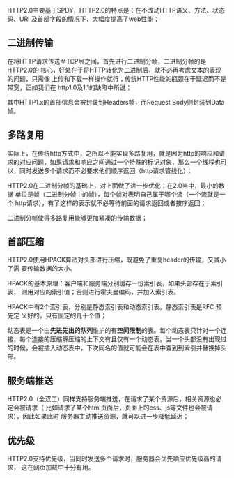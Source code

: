 HTTP2.0主要基于SPDY，HTTP2.0的特点是：在不改动HTTP语义、方法、状态码、URI
及首部字段的情况下，大幅度提高了web性能；  

## 二进制传输
在将HTTP请求传送至TCP层之间，首先进行二进制分帧，二进制分帧的是HTTP2.0的
核心，好处在于将HTTP转化为二进制后，就不必再考虑文本的表现的问题，只需像
上传和下载一样操作就行；传统HTTP性能的瓶颈在于延迟而不是带宽，正如我们在
http1.0及1.1的缺陷中所说；  

其中HTTP1.x的首部信息会被封装到Headers帧，而Request Body则封装到Data帧。

## 多路复用
实际上，在传统http方式中，之所以不能实现多路复用，就是因为http的响应和请
求的对应问题，如果请求和响应之间通过一个特殊的标记对象，那么一个线程也可
以，同时发送多个请求而不必要求他们顺序返回（http请求管线化）；  

HTTP2.0在二进制分帧的基础上，对上面做了进一步优化；在2.0当中，最小的数据
单位是帧（二进制分帧中的帧），每个帧对表明自己属于哪个流（一个流就是一个
http请求），有了这样的表示就不必等待前面的请求返回或者按序返回；  

二进制分帧使得多路复用能够更加紧凑的传输数据；

## 首部压缩
HTTP2.0使用HPACK算法对头部进行压缩，既避免了重复header的传输，又减小了需
要传输数据的大小。  

HPACK的基本原理：客户端和服务端分别缓存一份索引表，如果头部存在于索引表，
则用对应的索引值；否则进行霍夫曼编码，并加入索引表。  

HPACK中有2个索引表，分别是静态索引表和动态索引表。静态索引表是RFC 预先定
义好的，只有固定的几十个值；

动态表是一个由**先进先出的队列**维护的有**空间限制**的表。每个动态表只针对一个连
接，每个连接的压缩解压缩的上下文有且仅有一个动态表。当一个头部没有出现过
的时候，会被插入动态表中，下次同名的值就可能会在表中查到到索引并替换掉头
部。
## 服务端推送
HTTP2.0（全双工）同样支持服务端推送，在请求了某个资源后，相关资源也必定会被请求（
比如请求了某个html页面后，页面上的css、js等文件也会被请求），因此如果此时
服务器主动推送资源，就可以进一步降低延迟；  

## 优先级
HTTP2.0支持优先级，当同时发送多个请求时，服务器会优先响应优先级高的请求，
这在网页加载中十分有用。